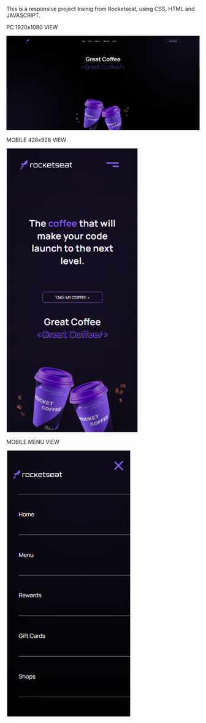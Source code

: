 This is a responsive project trainig from Rocketseat, using CSS, HTML and JAVASCRIPT.<br>
<p> PC 1920x1080 VIEW </p>
<img src="gitimgpc.png"> </img>
<br>
<p> MOBILE 428x926 VIEW </p>
<img src="gitimgmobile.png"> </img>
<p> MOBILE MENU VIEW </p>
<img src="gitimg3.png"> </img>
